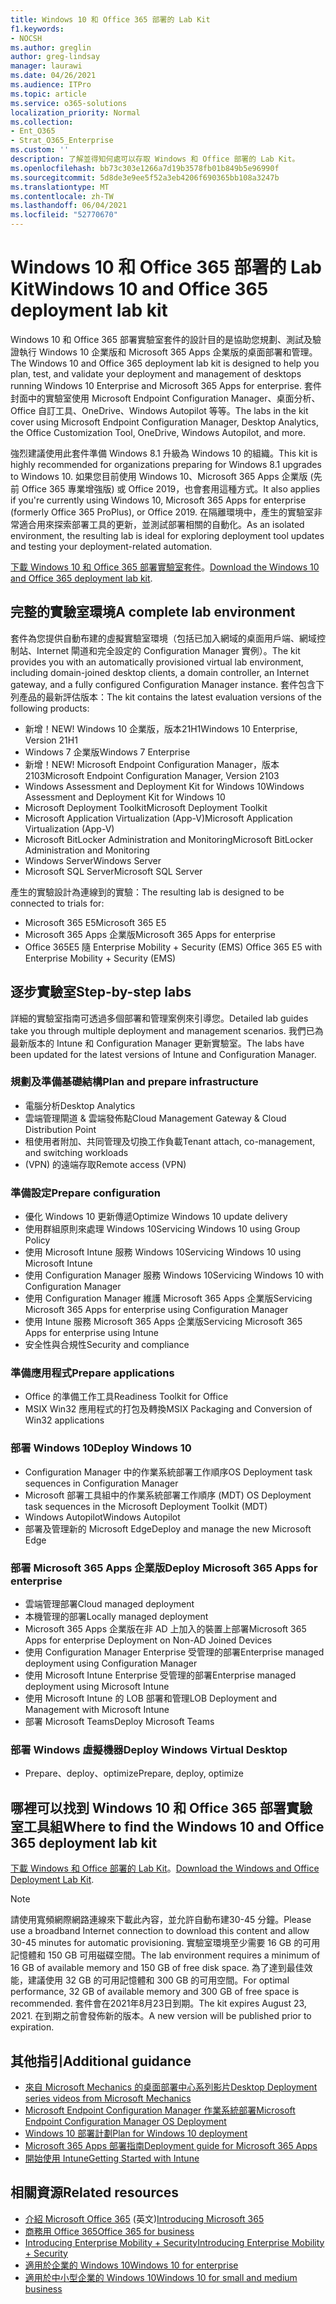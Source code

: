 ```yaml
---
title: Windows 10 和 Office 365 部署的 Lab Kit
f1.keywords:
- NOCSH
ms.author: greglin
author: greg-lindsay
manager: laurawi
ms.date: 04/26/2021
ms.audience: ITPro
ms.topic: article
ms.service: o365-solutions
localization_priority: Normal
ms.collection:
- Ent_O365
- Strat_O365_Enterprise
ms.custom: ''
description: 了解並得知何處可以存取 Windows 和 Office 部署的 Lab Kit。
ms.openlocfilehash: bb73c303e1266a7d19b3578fb01b849b5e96990f
ms.sourcegitcommit: 5d8de3e9ee5f52a3eb4206f690365bb108a3247b
ms.translationtype: MT
ms.contentlocale: zh-TW
ms.lasthandoff: 06/04/2021
ms.locfileid: "52770670"
---
```

# <a name="windows-10-and-office-365-deployment-lab-kit"></a><span data-ttu-id="641de-103">Windows 10 和 Office 365 部署的 Lab Kit</span><span class="sxs-lookup"><span data-stu-id="641de-103">Windows 10 and Office 365 deployment lab kit</span></span>

<span data-ttu-id="641de-104">Windows 10 和 Office 365 部署實驗室套件的設計目的是協助您規劃、測試及驗證執行 Windows 10 企業版和 Microsoft 365 Apps 企業版的桌面部署和管理。</span><span class="sxs-lookup"><span data-stu-id="641de-104">The Windows 10 and Office 365 deployment lab kit is designed to help you plan, test, and validate your deployment and management of desktops running Windows 10 Enterprise and Microsoft 365 Apps for enterprise.</span></span> <span data-ttu-id="641de-105">套件封面中的實驗室使用 Microsoft Endpoint Configuration Manager、桌面分析、Office 自訂工具、OneDrive、Windows Autopilot 等等。</span><span class="sxs-lookup"><span data-stu-id="641de-105">The labs in the kit cover using Microsoft Endpoint Configuration Manager, Desktop Analytics, the Office Customization Tool, OneDrive, Windows Autopilot, and more.</span></span>

<span data-ttu-id="641de-106">強烈建議使用此套件準備 Windows 8.1 升級為 Windows 10 的組織。</span><span class="sxs-lookup"><span data-stu-id="641de-106">This kit is highly recommended for organizations preparing for Windows 8.1 upgrades to Windows 10.</span></span> <span data-ttu-id="641de-107">如果您目前使用 Windows 10、Microsoft 365 Apps 企業版 (先前 Office 365 專業增強版) 或 Office 2019，也會套用這種方式。</span><span class="sxs-lookup"><span data-stu-id="641de-107">It also applies if you're currently using Windows 10, Microsoft 365 Apps for enterprise (formerly Office 365 ProPlus), or Office 2019.</span></span> <span data-ttu-id="641de-108">在隔離環境中，產生的實驗室非常適合用來探索部署工具的更新，並測試部署相關的自動化。</span><span class="sxs-lookup"><span data-stu-id="641de-108">As an isolated environment, the resulting lab is ideal for exploring deployment tool updates and testing your deployment-related automation.</span></span>

<span data-ttu-id="641de-109">[下載 Windows 10 和 Office 365 部署實驗室套件](https://www.microsoft.com/evalcenter/evaluate-lab-kit)。</span><span class="sxs-lookup"><span data-stu-id="641de-109">[Download the Windows 10 and Office 365 deployment lab kit](https://www.microsoft.com/evalcenter/evaluate-lab-kit).</span></span>

## <a name="a-complete-lab-environment"></a><span data-ttu-id="641de-110">完整的實驗室環境</span><span class="sxs-lookup"><span data-stu-id="641de-110">A complete lab environment</span></span>

<span data-ttu-id="641de-111">套件為您提供自動布建的虛擬實驗室環境（包括已加入網域的桌面用戶端、網域控制站、Internet 閘道和完全設定的 Configuration Manager 實例）。</span><span class="sxs-lookup"><span data-stu-id="641de-111">The kit provides you with an automatically provisioned virtual lab environment, including domain-joined desktop clients, a domain controller, an Internet gateway, and a fully configured Configuration Manager instance.</span></span> <span data-ttu-id="641de-112">套件包含下列產品的最新評估版本：</span><span class="sxs-lookup"><span data-stu-id="641de-112">The kit contains the latest evaluation versions of the following products:</span></span>

  - <span data-ttu-id="641de-113">新增！</span><span class="sxs-lookup"><span data-stu-id="641de-113">NEW!</span></span> <span data-ttu-id="641de-114">Windows 10 企業版，版本21H1</span><span class="sxs-lookup"><span data-stu-id="641de-114">Windows 10 Enterprise, Version 21H1</span></span>
  - <span data-ttu-id="641de-115">Windows 7 企業版</span><span class="sxs-lookup"><span data-stu-id="641de-115">Windows 7 Enterprise</span></span>
  - <span data-ttu-id="641de-116">新增！</span><span class="sxs-lookup"><span data-stu-id="641de-116">NEW!</span></span> <span data-ttu-id="641de-117">Microsoft Endpoint Configuration Manager，版本2103</span><span class="sxs-lookup"><span data-stu-id="641de-117">Microsoft Endpoint Configuration Manager, Version 2103</span></span>
  - <span data-ttu-id="641de-118">Windows Assessment and Deployment Kit for Windows 10</span><span class="sxs-lookup"><span data-stu-id="641de-118">Windows Assessment and Deployment Kit for Windows 10</span></span>
  - <span data-ttu-id="641de-119">Microsoft Deployment Toolkit</span><span class="sxs-lookup"><span data-stu-id="641de-119">Microsoft Deployment Toolkit</span></span>
  - <span data-ttu-id="641de-120">Microsoft Application Virtualization (App-V)</span><span class="sxs-lookup"><span data-stu-id="641de-120">Microsoft Application Virtualization (App-V)</span></span>
  - <span data-ttu-id="641de-121">Microsoft BitLocker Administration and Monitoring</span><span class="sxs-lookup"><span data-stu-id="641de-121">Microsoft BitLocker Administration and Monitoring</span></span> 
  - <span data-ttu-id="641de-122">Windows Server</span><span class="sxs-lookup"><span data-stu-id="641de-122">Windows Server</span></span> 
  - <span data-ttu-id="641de-123">Microsoft SQL Server</span><span class="sxs-lookup"><span data-stu-id="641de-123">Microsoft SQL Server</span></span> 

<span data-ttu-id="641de-124">產生的實驗設計為連線到的實驗：</span><span class="sxs-lookup"><span data-stu-id="641de-124">The resulting lab is designed to be connected to trials for:</span></span> 

  - <span data-ttu-id="641de-125">Microsoft 365 E5</span><span class="sxs-lookup"><span data-stu-id="641de-125">Microsoft 365 E5</span></span>
  - <span data-ttu-id="641de-126">Microsoft 365 Apps 企業版</span><span class="sxs-lookup"><span data-stu-id="641de-126">Microsoft 365 Apps for enterprise</span></span>
  - <span data-ttu-id="641de-127">Office 365E5 隨 Enterprise Mobility + Security (EMS) </span><span class="sxs-lookup"><span data-stu-id="641de-127">Office 365 E5 with Enterprise Mobility + Security (EMS)</span></span>

## <a name="step-by-step-labs"></a><span data-ttu-id="641de-128">逐步實驗室</span><span class="sxs-lookup"><span data-stu-id="641de-128">Step-by-step labs</span></span>

<span data-ttu-id="641de-129">詳細的實驗室指南可透過多個部署和管理案例來引導您。</span><span class="sxs-lookup"><span data-stu-id="641de-129">Detailed lab guides take you through multiple deployment and management scenarios.</span></span> <span data-ttu-id="641de-130">我們已為最新版本的 Intune 和 Configuration Manager 更新實驗室。</span><span class="sxs-lookup"><span data-stu-id="641de-130">The labs have been updated for the latest versions of Intune and Configuration Manager.</span></span> 

### <a name="plan-and-prepare-infrastructure"></a><span data-ttu-id="641de-131">規劃及準備基礎結構</span><span class="sxs-lookup"><span data-stu-id="641de-131">Plan and prepare infrastructure</span></span> 
- <span data-ttu-id="641de-132">電腦分析</span><span class="sxs-lookup"><span data-stu-id="641de-132">Desktop Analytics</span></span> 
- <span data-ttu-id="641de-133">雲端管理閘道 & 雲端發佈點</span><span class="sxs-lookup"><span data-stu-id="641de-133">Cloud Management Gateway & Cloud Distribution Point</span></span> 
- <span data-ttu-id="641de-134">租使用者附加、共同管理及切換工作負載</span><span class="sxs-lookup"><span data-stu-id="641de-134">Tenant attach, co-management, and switching workloads</span></span> 
- <span data-ttu-id="641de-135"> (VPN) 的遠端存取</span><span class="sxs-lookup"><span data-stu-id="641de-135">Remote access (VPN)</span></span> 

### <a name="prepare-configuration"></a><span data-ttu-id="641de-136">準備設定</span><span class="sxs-lookup"><span data-stu-id="641de-136">Prepare configuration</span></span>   

- <span data-ttu-id="641de-137">優化 Windows 10 更新傳遞</span><span class="sxs-lookup"><span data-stu-id="641de-137">Optimize Windows 10 update delivery</span></span>   
- <span data-ttu-id="641de-138">使用群組原則來處理 Windows 10</span><span class="sxs-lookup"><span data-stu-id="641de-138">Servicing Windows 10 using Group Policy</span></span>
- <span data-ttu-id="641de-139">使用 Microsoft Intune 服務 Windows 10</span><span class="sxs-lookup"><span data-stu-id="641de-139">Servicing Windows 10 using Microsoft Intune</span></span>   
- <span data-ttu-id="641de-140">使用 Configuration Manager 服務 Windows 10</span><span class="sxs-lookup"><span data-stu-id="641de-140">Servicing Windows 10 with Configuration Manager</span></span>   
- <span data-ttu-id="641de-141">使用 Configuration Manager 維護 Microsoft 365 Apps 企業版</span><span class="sxs-lookup"><span data-stu-id="641de-141">Servicing Microsoft 365 Apps for enterprise using Configuration Manager</span></span>   
- <span data-ttu-id="641de-142">使用 Intune 服務 Microsoft 365 Apps 企業版</span><span class="sxs-lookup"><span data-stu-id="641de-142">Servicing Microsoft 365 Apps for enterprise using Intune</span></span>  
- <span data-ttu-id="641de-143">安全性與合規性</span><span class="sxs-lookup"><span data-stu-id="641de-143">Security and compliance</span></span>   

### <a name="prepare-applications"></a><span data-ttu-id="641de-144">準備應用程式</span><span class="sxs-lookup"><span data-stu-id="641de-144">Prepare applications</span></span>    

- <span data-ttu-id="641de-145">Office 的準備工作工具</span><span class="sxs-lookup"><span data-stu-id="641de-145">Readiness Toolkit for Office</span></span>  
- <span data-ttu-id="641de-146">MSIX Win32 應用程式的打包及轉換</span><span class="sxs-lookup"><span data-stu-id="641de-146">MSIX Packaging and Conversion of Win32 applications</span></span>   

### <a name="deploy-windows-10"></a><span data-ttu-id="641de-147">部署 Windows 10</span><span class="sxs-lookup"><span data-stu-id="641de-147">Deploy Windows 10</span></span>   

- <span data-ttu-id="641de-148">Configuration Manager 中的作業系統部署工作順序</span><span class="sxs-lookup"><span data-stu-id="641de-148">OS Deployment task sequences in Configuration Manager</span></span>
- <span data-ttu-id="641de-149">Microsoft 部署工具組中的作業系統部署工作順序 (MDT) </span><span class="sxs-lookup"><span data-stu-id="641de-149">OS Deployment task sequences in the Microsoft Deployment Toolkit (MDT)</span></span>
- <span data-ttu-id="641de-150">Windows Autopilot</span><span class="sxs-lookup"><span data-stu-id="641de-150">Windows Autopilot</span></span>
- <span data-ttu-id="641de-151">部署及管理新的 Microsoft Edge</span><span class="sxs-lookup"><span data-stu-id="641de-151">Deploy and manage the new Microsoft Edge</span></span>  

### <a name="deploy-microsoft-365-apps-for-enterprise"></a><span data-ttu-id="641de-152">部署 Microsoft 365 Apps 企業版</span><span class="sxs-lookup"><span data-stu-id="641de-152">Deploy Microsoft 365 Apps for enterprise</span></span>    

- <span data-ttu-id="641de-153">雲端管理部署</span><span class="sxs-lookup"><span data-stu-id="641de-153">Cloud managed deployment</span></span>  
- <span data-ttu-id="641de-154">本機管理的部署</span><span class="sxs-lookup"><span data-stu-id="641de-154">Locally managed deployment</span></span>    
- <span data-ttu-id="641de-155">Microsoft 365 Apps 企業版在非 AD 上加入的裝置上部署</span><span class="sxs-lookup"><span data-stu-id="641de-155">Microsoft 365 Apps for enterprise Deployment on Non-AD Joined Devices</span></span> 
- <span data-ttu-id="641de-156">使用 Configuration Manager Enterprise 受管理的部署</span><span class="sxs-lookup"><span data-stu-id="641de-156">Enterprise managed deployment using Configuration Manager</span></span>
- <span data-ttu-id="641de-157">使用 Microsoft Intune Enterprise 受管理的部署</span><span class="sxs-lookup"><span data-stu-id="641de-157">Enterprise managed deployment using Microsoft Intune</span></span>  
- <span data-ttu-id="641de-158">使用 Microsoft Intune 的 LOB 部署和管理</span><span class="sxs-lookup"><span data-stu-id="641de-158">LOB Deployment and Management with Microsoft Intune</span></span>
- <span data-ttu-id="641de-159">部署 Microsoft Teams</span><span class="sxs-lookup"><span data-stu-id="641de-159">Deploy Microsoft Teams</span></span>

### <a name="deploy-windows-virtual-desktop"></a><span data-ttu-id="641de-160">部署 Windows 虛擬機器</span><span class="sxs-lookup"><span data-stu-id="641de-160">Deploy Windows Virtual Desktop</span></span>  

- <span data-ttu-id="641de-161">Prepare、deploy、optimize</span><span class="sxs-lookup"><span data-stu-id="641de-161">Prepare, deploy, optimize</span></span>
 
## <a name="where-to-find-the-windows-10-and-office-365-deployment-lab-kit"></a><span data-ttu-id="641de-162">哪裡可以找到 Windows 10 和 Office 365 部署實驗室工具組</span><span class="sxs-lookup"><span data-stu-id="641de-162">Where to find the Windows 10 and Office 365 deployment lab kit</span></span>

<span data-ttu-id="641de-163">[下載 Windows 和 Office 部署的 Lab Kit](https://www.microsoft.com/evalcenter/evaluate-lab-kit)。</span><span class="sxs-lookup"><span data-stu-id="641de-163">[Download the Windows and Office Deployment Lab Kit](https://www.microsoft.com/evalcenter/evaluate-lab-kit).</span></span>

> [!NOTE]
> <span data-ttu-id="641de-164">請使用寬頻網際網路連線來下載此內容，並允許自動布建30-45 分鐘。</span><span class="sxs-lookup"><span data-stu-id="641de-164">Please use a broadband Internet connection to download this content and allow 30-45 minutes for automatic provisioning.</span></span> <span data-ttu-id="641de-165">實驗室環境至少需要 16 GB 的可用記憶體和 150 GB 可用磁碟空間。</span><span class="sxs-lookup"><span data-stu-id="641de-165">The lab environment requires a minimum of 16 GB of available memory and 150 GB of free disk space.</span></span> <span data-ttu-id="641de-166">為了達到最佳效能，建議使用 32 GB 的可用記憶體和 300 GB 的可用空間。</span><span class="sxs-lookup"><span data-stu-id="641de-166">For optimal performance, 32 GB of available memory and 300 GB of free space is recommended.</span></span> <span data-ttu-id="641de-167">套件會在2021年8月23日到期。</span><span class="sxs-lookup"><span data-stu-id="641de-167">The kit expires August 23, 2021.</span></span> <span data-ttu-id="641de-168">在到期之前會發佈新的版本。</span><span class="sxs-lookup"><span data-stu-id="641de-168">A new version will be published prior to expiration.</span></span>

## <a name="additional-guidance"></a><span data-ttu-id="641de-169">其他指引</span><span class="sxs-lookup"><span data-stu-id="641de-169">Additional guidance</span></span>

  - [<span data-ttu-id="641de-170">來自 Microsoft Mechanics 的桌面部署中心系列影片</span><span class="sxs-lookup"><span data-stu-id="641de-170">Desktop Deployment series videos from Microsoft Mechanics</span></span>](https://www.aka.ms/watchhowtoshift)
  - [<span data-ttu-id="641de-171">Microsoft Endpoint Configuration Manager 作業系統部署</span><span class="sxs-lookup"><span data-stu-id="641de-171">Microsoft Endpoint Configuration Manager OS Deployment</span></span>](/mem/configmgr/osd/understand/introduction-to-operating-system-deployment)
  - [<span data-ttu-id="641de-172">Windows 10 部署計劃</span><span class="sxs-lookup"><span data-stu-id="641de-172">Plan for Windows 10 deployment</span></span>](/windows/deployment/planning/index)
  - [<span data-ttu-id="641de-173">Microsoft 365 Apps 部署指南</span><span class="sxs-lookup"><span data-stu-id="641de-173">Deployment guide for Microsoft 365 Apps</span></span>](/deployoffice/deployment-guide-microsoft-365-apps)
  - [<span data-ttu-id="641de-174">開始使用 Intune</span><span class="sxs-lookup"><span data-stu-id="641de-174">Getting Started with Intune</span></span>](/intune/get-started-evaluation)

## <a name="related-resources"></a><span data-ttu-id="641de-175">相關資源</span><span class="sxs-lookup"><span data-stu-id="641de-175">Related resources</span></span>

  - <span data-ttu-id="641de-176">[介紹 Microsoft Office 365](https://www.microsoft.com/microsoft-365/default.aspx) (英文)</span><span class="sxs-lookup"><span data-stu-id="641de-176">[Introducing Microsoft 365](https://www.microsoft.com/microsoft-365/default.aspx)</span></span>
  - [<span data-ttu-id="641de-177">商務用 Office 365</span><span class="sxs-lookup"><span data-stu-id="641de-177">Office 365 for business</span></span>](https://products.office.com/business/office)
  - [<span data-ttu-id="641de-178">Introducing Enterprise Mobility + Security</span><span class="sxs-lookup"><span data-stu-id="641de-178">Introducing Enterprise Mobility + Security</span></span>](https://www.microsoft.com/cloud-platform/enterprise-mobility-security)
  - [<span data-ttu-id="641de-179">適用於企業的 Windows 10</span><span class="sxs-lookup"><span data-stu-id="641de-179">Windows 10 for enterprise</span></span>](https://www.microsoft.com/WindowsForBusiness/windows-for-enterprise)
  - [<span data-ttu-id="641de-180">適用於中小型企業的 Windows 10</span><span class="sxs-lookup"><span data-stu-id="641de-180">Windows 10 for small and medium business</span></span>](https://www.microsoft.com/WindowsForBusiness/windows-for-small-business)
